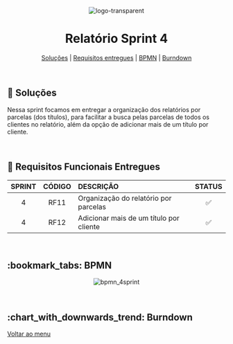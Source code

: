 <div align="center" id="menu">

![logo-transparent](https://user-images.githubusercontent.com/101027809/230509560-dde0caec-8fa5-44c9-91f4-11c7fc8d2f76.png)
    
<h1> Relatório Sprint 4</h1>

<p>
    <a href="#solucao">Soluções</a> | 
    <a href="#requisitos">Requisitos entregues</a> | 
    <a href="#bpmn">BPMN</a> |
    <a href="#burndown">Burndown</a> 
</p>

</div>
<br>

<span id="solucao">

## :pencil: Soluções
 Nessa sprint focamos em entregar a organização dos relatórios por parcelas (dos títulos), para facilitar a busca pelas parcelas de todos os clientes no relatório, além da opção de adicionar mais de um título por cliente. 

<br>

<span id="requisitos">

## :pushpin: Requisitos Funcionais Entregues 

| SPRINT | CÓDIGO | DESCRIÇÃO           | STATUS |
| :----: | :----: | :------------------ | :----: |
|   4    |  RF11  | Organização do relatório por parcelas |   ✅   |
|   4	 |  RF12  | Adicionar mais de um título por cliente |   ✅   |

<br>

<span id="bpmn">

<h2>:bookmark_tabs: BPMN </h2>
<div align="center">

   ![bpmn_4sprint](https://github.com/Neo-Brasil/Neo-Brasil-Documentacao/assets/101027809/24be4b86-c8dd-4b9c-afa3-0ad40094f7fe)

</div>

<br>

<span id="burndown">

<H2> :chart_with_downwards_trend: Burndown </h2>    
<div align="center">
</div>

<a href="#menu">Voltar ao menu</a>
